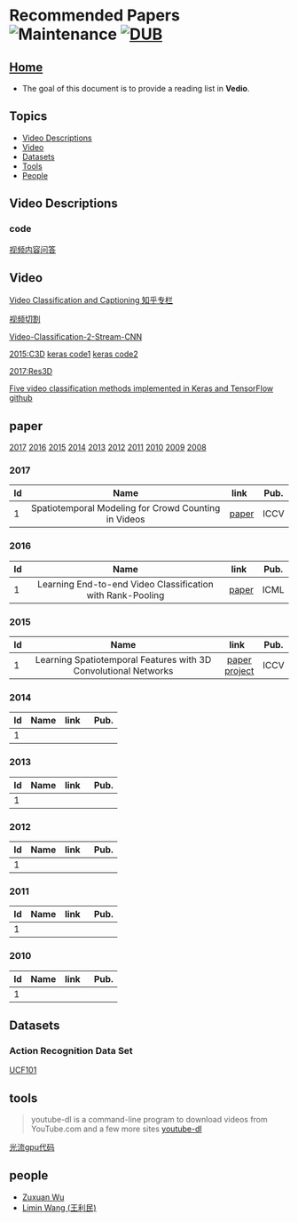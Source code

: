 # Recommended Papers ![Maintenance](https://img.shields.io/maintenance/yes/2017.svg) [![DUB](https://img.shields.io/dub/l/vibe-d.svg)](LICENSE)
## [Home](../../README.md)
- The goal of this document is to provide a reading list in __Vedio__.

## Topics
- [Video Descriptions](#video-descriptions)
- [Video](#video)
- [Datasets](#datasets)
- [Tools](#tools)
- [People](#people)






## Video Descriptions

### code
[视频内容问答](https://www.leiphone.com/news/201705/qtBJ3lsLVJ1TPrwK.html)




## Video

[Video Classification and Captioning 知乎专栏](https://zhuanlan.zhihu.com/diffml)

[视频切割](https://zhuanlan.zhihu.com/p/28008666)

[Video-Classification-2-Stream-CNN](https://github.com/wadhwasahil/Video-Classification-2-Stream-CNN)

[2015:C3D](https://arxiv.org/pdf/1412.0767.pdf) [keras code1](https://gist.github.com/albertomontesg/d8b21a179c1e6cca0480ebdf292c34d2) [keras code2](https://github.com/axon-research/c3d-keras)

[2017:Res3D](https://arxiv.org/pdf/1708.05038.pdf)

[Five video classification methods implemented in Keras and TensorFlow](https://blog.coast.ai/five-video-classification-methods-implemented-in-keras-and-tensorflow-99cad29cc0b5) [github](https://github.com/harvitronix/five-video-classification-methods)






## paper
[2017](#2017) [2016](#2016) [2015](#2015) [2014](#2014) [2013](#2013) [2012](#2012) [2011](#2011) [2010](#2010) [2009](#2009) [2008](#2008)
### 2017

|Id|Name  | link  | Pub.|
|-----|:-----:|:-----:|:-----:|
|1|Spatiotemporal Modeling for Crowd Counting in Videos|[paper](http://openaccess.thecvf.com/content_ICCV_2017/papers/Xiong_Spatiotemporal_Modeling_for_ICCV_2017_paper.pdf)| ICCV|

### 2016

|Id|Name  | link  | Pub.|
|-----|:-----:|:-----:|:-----:|
|1|Learning End-to-end Video Classification with Rank-Pooling|[paper](http://users.cecs.anu.edu.au/~basura/papers/ICML2016.pdf)|ICML|


### 2015

|Id|Name  | link  | Pub.|
|-----|:-----:|:-----:|:-----:|
|1|Learning Spatiotemporal Features with 3D Convolutional Networks|[paper](https://arxiv.org/pdf/1412.0767.pdf) <br/> [project](http://vlg.cs.dartmouth.edu/c3d/)|ICCV|


### 2014

|Id|Name  | link  | Pub.|
|-----|:-----:|:-----:|:-----:|
|1||||

### 2013

|Id|Name  | link  | Pub.|
|-----|:-----:|:-----:|:-----:|
|1||||

### 2012

|Id|Name  | link  | Pub.|
|-----|:-----:|:-----:|:-----:|
|1||||


### 2011

|Id|Name  | link  | Pub.|
|-----|:-----:|:-----:|:-----:|
|1||||


### 2010

|Id|Name  | link  | Pub.|
|-----|:-----:|:-----:|:-----:|
|1||||


## Datasets

### Action Recognition Data Set

[UCF101](http://crcv.ucf.edu/data/UCF101.php)


## tools

> youtube-dl is a command-line program to download videos from YouTube.com and a few more sites
[youtube-dl](https://rg3.github.io/youtube-dl/)

[光流gpu代码](https://github.com/feichtenhofer/gpu_flow)

## people

- [Zuxuan Wu](http://zxwu.azurewebsites.net/)
- [Limin Wang (王利民)](http://wanglimin.github.io/)




